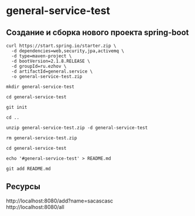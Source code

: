 # general-service-test

## Создание и сборка нового проекта spring-boot
```
curl https://start.spring.io/starter.zip \
  -d dependencies=web,security,jpa,activemq \
  -d type=maven-project \
  -d bootVersion=2.1.8.RELEASE \
  -d groupId=ru.ezhov \
  -d artifactId=general.service \
  -o general-service-test.zip
  
mkdir general-service-test

cd general-service-test 

git init

cd ..

unzip general-service-test.zip -d general-service-test

rm general-service-test.zip

cd general-service-test 

echo '#general-service-test' > README.md

git add README.md
```

## Ресурсы

http://localhost:8080/add?name=sacascasc \
http://localhost:8080/all
